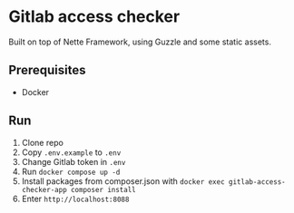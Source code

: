 Gitlab access checker
=======

Built on top of Nette Framework, using Guzzle and some static assets.

## Prerequisites
- Docker

## Run
1. Clone repo
2. Copy `.env.example` to `.env`
3. Change Gitlab token in `.env`
4. Run `docker compose up -d`
5. Install packages from composer.json with `docker exec gitlab-access-checker-app composer install`
6. Enter `http://localhost:8088`
